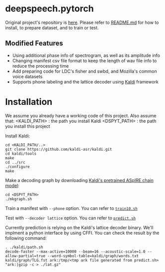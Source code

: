 # deepspeech.pytorch

Original project's repository is [here](https://github.com/SeanNaren/deepspeech.pytorch). Please refer to [README.md](https://github.com/SeanNaren/deepspeech.pytorch/blob/master/README.md)
for how to install, to prepare dataset, and to train or test.

## Modified Features

* Using additional phase info of spectrogram, as well as its amplitude info
* Changing manifest csv file format to keep the length of wav file info to reduce the processing time
* Add preparing code for LDC's fisher and swbd, and Mozilla's common voice datasets
* Supports phone labeling and the lattice decoder using [Kaldi](https://github.com/kaldi-asr/kaldi.git) framework

# Installation

We assume you already have a working code of this project. Also assume that:
&lt;KALDI\_PATH&gt; : the path you install Kaldi
&lt;DSPYT\_PATH&gt; : the path you install this project

Install Kaldi:
```
cd <KALDI_PATH/..>
git clone https://github.com/kaldi-asr/kaldi.git
cd kaldi/tools
make
cd ../src
./configure
make
```

Make a decoding graph by downloading [Kaldi's pretrained ASpIRE chain model](https://kaldi-asr.org/models.html):
```
cd <DSPYT_PATH>
./mkgraph.sh
```

Train a manifest with `--phone` option. You can refer to [`train10.sh`](https://github.com/jinserk/deepspeech.pytorch/blob/master/train10.sh)

Test with `--decoder lattice` option. You can refer to [`predict.sh`](https://github.com/jinserk/deepspeech.pytorch/blob/master/predict.sh)

Currently prediction is relying on the Kaldi's lattice decoder binary. We'll implment a python interface by using CFFI.
You can check the result by the following command:
```
. ./kaldi/path.sh
decode-faster --max-active=10000 --beam=16 --acoustic-scale=1.0 --allow-partial=true --word-symbol-table=kaldi/graph/words.txt kaldi/graph/TLG.fst ark:/tmp/<tmp ark file generated from predict.sh> "ark:|gzip -c > ./lat.gz"
```
